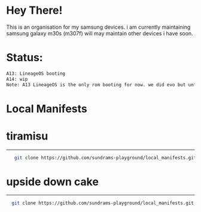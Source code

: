 Hey There!
===========
This is an organisation for my samsung devices. i am currently maintaining samsung galaxy m30s (m307f) will may maintain other devices i have soon.

Status:
===========
```bash
A13: LineageOS booting
A14: wip
Note: A13 LineageOS is the only rom booting for now. we did evo but unfortunately it requires more amont of work to boot.
```
Local Manifests
===========
# tiramisu #
----------------
```bash
   git clone https://github.com/sundrams-playground/local_manifests.git -b tiramisu .repo/local_manifests
```
  
# upside down cake # 
----------------
```bash
  git clone https://github.com/sundrams-playground/local_manifests.git -b udc .repo/local_manifests
```
